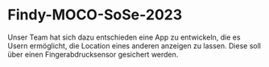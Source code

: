 # Findy-MOCO-SoSe-2023

Unser Team hat sich dazu entschieden eine App zu entwickeln, die es Usern ermöglicht, die Location eines anderen anzeigen zu lassen. Diese soll über einen Fingerabdrucksensor gesichert werden.
